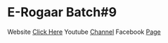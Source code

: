 # E-Rogaar Batch#9
Website <a href="https://phpdocs.com/">Click Here</a>
Youtube <a href="https://youtube.com/phpdocs">Channel</a>
Facebook <a href="https://facebook.com/phpdocs">Page</a>